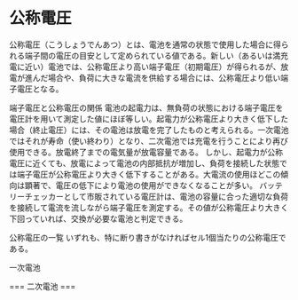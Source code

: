# 公称電圧

公称電圧（こうしょうでんあつ）とは、電池を通常の状態で使用した場合に得られる端子間の電圧の目安として定められている値である。新しい（あるいは満充電に近い）電池では、公称電圧より高い端子電圧（初期電圧）が得られるが、放電が進んだ場合や、負荷に大きな電流を供給する場合には、公称電圧より低い端子電圧となる。

端子電圧と公称電圧の関係
電池の起電力は、無負荷の状態における端子電圧を電圧計を用いて測定した値にほぼ等しい。起電力が公称電圧より大きく低下した場合（終止電圧）には、その電池は放電を完了したものと考えられる。一次電池ではそれが寿命（使い終わり）となり、二次電池では充電を行うことにより再び使用できる。放電終了までの電気量が放電容量である。
しかし、起電力が公称電圧に近くても、放電によって電池の内部抵抗が増加し、負荷を接続した状態では端子電圧が公称電圧より大きく低下することがある。大電流の使用ほどこの傾向は顕著で、電圧の低下により電池の使用ができなくなることが多い。
バッテリーチェッカーとして市販されている電圧計は、電池の容量に合った適切な負荷を接続して電流を流しながら端子電圧を測定する。その値が公称電圧より大きく下回っていれば、交換が必要な電池と判定できる。

公称電圧の一覧
いずれも、特に断り書きがなければセル1個当たりの公称電圧である。

一次電池


=== 二次電池 ===
